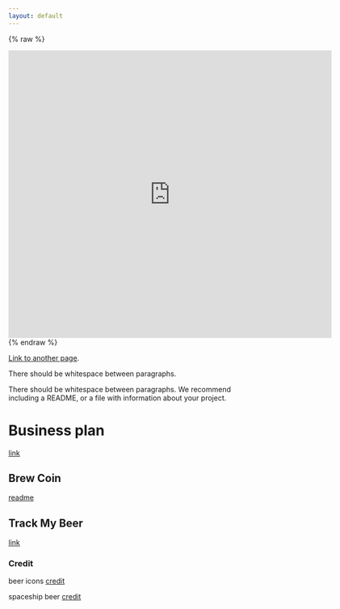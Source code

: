 ```yaml
---
layout: default
---
```


{% raw %}
<iframe src="https://docs.google.com/presentation/d/e/2PACX-1vTBeeYZwBqqSNTlUd2l8DVFxpuy9ah5MpnykMvSdgyxylhJmGfBNXo4MGA3q8uY6L758cFHwNNDqrex/embed?start=false&loop=false&delayms=3000" frameborder="0" width="640" height="569" allowfullscreen="true" mozallowfullscreen="true" webkitallowfullscreen="true"></iframe>
{% endraw %}

[Link to another page](another-page).

There should be whitespace between paragraphs.

There should be whitespace between paragraphs. We recommend including a README, or a file with information about your project.

# [](#header-1)Business plan

[link](sample.com)

## [](#header-1) Brew Coin

[readme](https://github.com/filipegarcia/brewcoin/tree/master/smart_contract)

## [](#header-1) Track My Beer

[link](sample.com)


### Credit

beer icons [credit](https://icons8.com/icon/26118/Beer-Pump)

spaceship beer [credit](http://www.wallpaperup.com/100486/Becks_Beer_Alcohol_Spaceship_WTF.htm)